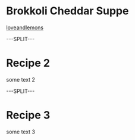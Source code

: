 # Brokkoli Cheddar Suppe

[loveandlemons](https://www.loveandlemons.com/wprm_print/67502)

---SPLIT---

# Recipe 2
some text 2

---SPLIT---

# Recipe 3
some text 3
